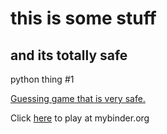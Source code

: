 # this is some stuff
## and its totally safe
python thing #1

[Guessing game that is very safe.](https://github.com/alyssapalermo/alyssapalermo.github.io/blob/master/home.py)

Click [here](https://mybinder.org/v2/gh/alyssapalermo/alyssapalermo.github.io.git/HEAD) to play at mybinder.org
